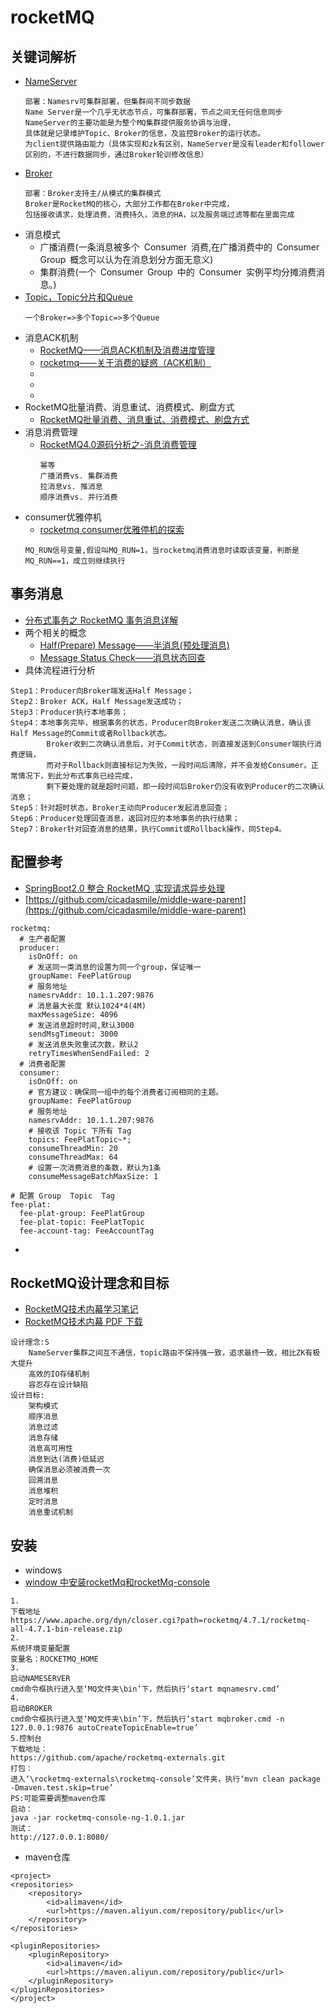 # rocketMQ

## 关键词解析
- [NameServer](https://www.jianshu.com/p/3d8d594d9161)
    ```
    部署：Namesrv可集群部署，但集群间不同步数据
    Name Server是一个几乎无状态节点，可集群部署，节点之间无任何信息同步
    NameServer的主要功能是为整个MQ集群提供服务协调与治理，
    具体就是记录维护Topic、Broker的信息，及监控Broker的运行状态。
    为client提供路由能力（具体实现和zk有区别，NameServer是没有leader和follower区别的，不进行数据同步，通过Broker轮训修改信息）
    ```
- [Broker](https://blog.csdn.net/Yooneep/article/details/88844359)
    ```
    部署：Broker支持主/从模式的集群模式
    Broker是RocketMQ的核心，大部分工作都在Broker中完成，
    包括接收请求，处理消费，消费持久，消息的HA，以及服务端过滤等都在里面完成
    ```
- 消息模式
    - 广播消费(一条消息被多个 Consumer 消费,在广播消费中的 Consumer Group 概念可以认为在消息划分方面无意义)
    - 集群消费(一个 Consumer Group 中的 Consumer 实例平均分摊消费消息。)
- [Topic，Topic分片和Queue](https://blog.csdn.net/qq_34930488/article/details/101282436)
    ```
    一个Broker=>多个Topic=>多个Queue
    ```
- 消息ACK机制
    - [RocketMQ——消息ACK机制及消费进度管理](https://blog.csdn.net/linuxheik/article/details/79579329)
    - [rocketmq——关于消费的疑惑（ACK机制）](https://blog.csdn.net/qq_35362055/article/details/81560388)
    - []()
    - []()
    - []()
- RocketMQ批量消费、消息重试、消费模式、刷盘方式
    - [RocketMQ批量消费、消息重试、消费模式、刷盘方式](https://blog.csdn.net/u010634288/article/details/56049305)
- 消息消费管理
    - [RocketMQ4.0源码分析之-消息消费管理](https://blog.csdn.net/binzhaomobile/article/details/75004190)
        ```
        幂等
        广播消费vs. 集群消费
        拉消息vs. 推消息
        顺序消费vs. 并行消费
        ```
- consumer优雅停机
    - [rocketmq consumer优雅停机的探索](https://www.jianshu.com/p/676890f09a05)
    ```
    MQ_RUN信号变量,假设叫MQ_RUN=1，当rocketmq消费消息时读取该变量，判断是MQ_RUN==1，成立则继续执行
    ```
## 事务消息
- [分布式事务之 RocketMQ 事务消息详解](https://zhuanlan.zhihu.com/p/108751293) 
- 两个相关的概念
    - [Half(Prepare) Message——半消息(预处理消息)](https://zhuanlan.zhihu.com/p/108751293)
    - [Message Status Check——消息状态回查](https://zhuanlan.zhihu.com/p/108751293)
- 具体流程进行分析
```
Step1：Producer向Broker端发送Half Message；
Step2：Broker ACK，Half Message发送成功；
Step3：Producer执行本地事务；
Step4：本地事务完毕，根据事务的状态，Producer向Broker发送二次确认消息，确认该Half Message的Commit或者Rollback状态。
        Broker收到二次确认消息后，对于Commit状态，则直接发送到Consumer端执行消费逻辑，
        而对于Rollback则直接标记为失败，一段时间后清除，并不会发给Consumer。正常情况下，到此分布式事务已经完成，
        剩下要处理的就是超时问题，即一段时间后Broker仍没有收到Producer的二次确认消息；
Step5：针对超时状态，Broker主动向Producer发起消息回查；
Step6：Producer处理回查消息，返回对应的本地事务的执行结果；
Step7：Broker针对回查消息的结果，执行Commit或Rollback操作，同Step4。
```

## 配置参考
- [SpringBoot2.0 整合 RocketMQ ,实现请求异步处理](https://mp.weixin.qq.com/s/uF29K8gzv7qHYk-K2pQkpQ)
- [https://github.com/cicadasmile/middle-ware-parent](https://github.com/cicadasmile/middle-ware-parent)
```
rocketmq:
  # 生产者配置
  producer:
    isOnOff: on
    # 发送同一类消息的设置为同一个group，保证唯一
    groupName: FeePlatGroup
    # 服务地址
    namesrvAddr: 10.1.1.207:9876
    # 消息最大长度 默认1024*4(4M)
    maxMessageSize: 4096
    # 发送消息超时时间,默认3000
    sendMsgTimeout: 3000
    # 发送消息失败重试次数，默认2
    retryTimesWhenSendFailed: 2
  # 消费者配置
  consumer:
    isOnOff: on
    # 官方建议：确保同一组中的每个消费者订阅相同的主题。
    groupName: FeePlatGroup
    # 服务地址
    namesrvAddr: 10.1.1.207:9876
    # 接收该 Topic 下所有 Tag
    topics: FeePlatTopic~*;
    consumeThreadMin: 20
    consumeThreadMax: 64
    # 设置一次消费消息的条数，默认为1条
    consumeMessageBatchMaxSize: 1
 
# 配置 Group  Topic  Tag
fee-plat:
  fee-plat-group: FeePlatGroup
  fee-plat-topic: FeePlatTopic
  fee-account-tag: FeeAccountTag
``` 
- 
## RocketMQ设计理念和目标
- [RocketMQ技术内幕学习笔记](https://blog.csdn.net/dezhonger/article/details/96387459)
- [RocketMQ技术内幕 PDF 下载](http://www.java1234.com/a/javabook/javaweb/2019/0303/13055.html)
````
设计理念:S
    NameServer集群之间互不通信，topic路由不保持强一致，追求最终一致，相比ZK有极大提升
    高效的IO存储机制
    容忍存在设计缺陷
设计目标:
    架构模式
    顺序消息
    消息过滤
    消息存储
    消息高可用性
    消息到达(消费)低延迟
    确保消息必须被消费一次
    回溯消息
    消息堆积
    定时消息
    消息重试机制
````


## 安装
- windows
- [window 中安装rocketMq和rocketMq-console](https://blog.csdn.net/junge1545/article/details/89922704)
```
1.
下载地址
https://www.apache.org/dyn/closer.cgi?path=rocketmq/4.7.1/rocketmq-all-4.7.1-bin-release.zip
2.
系统环境变量配置
变量名：ROCKETMQ_HOME
3.
启动NAMESERVER
cmd命令框执行进入至‘MQ文件夹\bin’下，然后执行‘start mqnamesrv.cmd’
4.
启动BROKER
cmd命令框执行进入至‘MQ文件夹\bin’下，然后执行‘start mqbroker.cmd -n 127.0.0.1:9876 autoCreateTopicEnable=true’
5.控制台
下载地址：
https://github.com/apache/rocketmq-externals.git
打包：
进入‘\rocketmq-externals\rocketmq-console’文件夹，执行‘mvn clean package -Dmaven.test.skip=true’
PS:可能需要调整maven仓库
启动：
java -jar rocketmq-console-ng-1.0.1.jar
测试：
http://127.0.0.1:8080/
```

- maven仓库
```
<project>
<repositories>
    <repository>
        <id>alimaven</id>
        <url>https://maven.aliyun.com/repository/public</url>
    </repository>
</repositories>
 
<pluginRepositories>
    <pluginRepository>
        <id>alimaven</id>
        <url>https://maven.aliyun.com/repository/public</url>
    </pluginRepository>
</pluginRepositories>
</project>
```